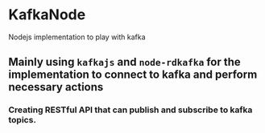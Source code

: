 # KafkaNode
Nodejs implementation to play with kafka

## Mainly using `kafkajs` and `node-rdkafka` for the implementation to connect to kafka and perform necessary actions

### Creating RESTful API that can publish and subscribe to kafka topics.
